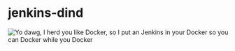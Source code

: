 jenkins-dind
============

![Yo dawg, I herd you like Docker, so I put an Jenkins in your Docker so you can Docker while you Docker](https://i.chzbgr.com/maxW500/8402324480/h76778BF0/)
